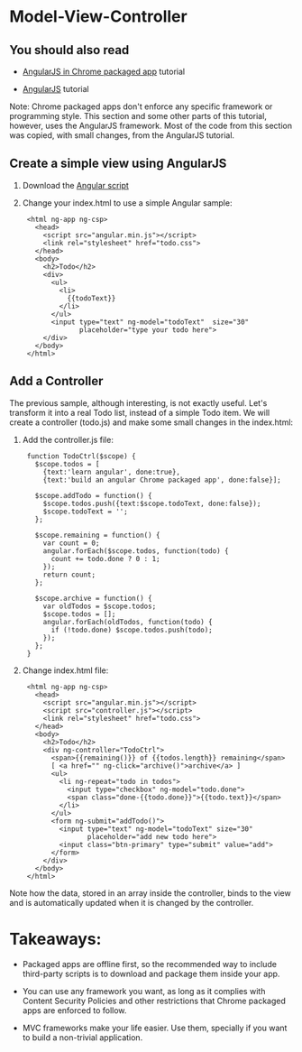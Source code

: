 # Model-View-Controller

## You should also read

* [AngularJS in Chrome packaged app](http://developer.chrome.com/apps/angular_framework.html) tutorial

* [AngularJS](http://angularjs.org/) tutorial

Note: Chrome packaged apps don't enforce any specific framework or programming style. This section and some other parts of this tutorial, however, uses the AngularJS framework. Most of the code from this section was copied, with small changes, from the AngularJS tutorial. 

## Create a simple view using AngularJS

1. Download the [Angular script](http://ajax.googleapis.com/ajax/libs/angularjs/1.0.2/angular.min.js)

1. Change your index.html to use a simple Angular sample:
        
        <html ng-app ng-csp>
          <head>
            <script src="angular.min.js"></script>
            <link rel="stylesheet" href="todo.css">
          </head>
          <body>
            <h2>Todo</h2>
            <div>
              <ul>
                <li>
                  {{todoText}}
                </li>
              </ul>
              <input type="text" ng-model="todoText"  size="30"
                     placeholder="type your todo here">
            </div>
          </body>
        </html>


## Add a Controller

The previous sample, although interesting, is not exactly useful. Let's transform it into a real Todo list, instead of a simple Todo item. We will create a controller (todo.js) and make some small changes in the index.html:

1. Add the controller.js file:

        function TodoCtrl($scope) {
          $scope.todos = [
            {text:'learn angular', done:true},
            {text:'build an angular Chrome packaged app', done:false}];
         
          $scope.addTodo = function() {
            $scope.todos.push({text:$scope.todoText, done:false});
            $scope.todoText = '';
          };
         
          $scope.remaining = function() {
            var count = 0;
            angular.forEach($scope.todos, function(todo) {
              count += todo.done ? 0 : 1;
            });
            return count;
          };
         
          $scope.archive = function() {
            var oldTodos = $scope.todos;
            $scope.todos = [];
            angular.forEach(oldTodos, function(todo) {
              if (!todo.done) $scope.todos.push(todo);
            });
          };
        }

1. Change index.html file:

        <html ng-app ng-csp>
          <head>
            <script src="angular.min.js"></script>
            <script src="controller.js"></script>
            <link rel="stylesheet" href="todo.css">
          </head>
          <body>
            <h2>Todo</h2>
            <div ng-controller="TodoCtrl">
              <span>{{remaining()}} of {{todos.length}} remaining</span>
              [ <a href="" ng-click="archive()">archive</a> ]
              <ul>
                <li ng-repeat="todo in todos">
                  <input type="checkbox" ng-model="todo.done">
                  <span class="done-{{todo.done}}">{{todo.text}}</span>
                </li>
              </ul>
              <form ng-submit="addTodo()">
                <input type="text" ng-model="todoText" size="30"
                       placeholder="add new todo here">
                <input class="btn-primary" type="submit" value="add">
              </form>
            </div>
          </body>
        </html>

Note how the data, stored in an array inside the controller, binds to the view and is automatically updated when it is changed by the controller.

# Takeaways: 

* Packaged apps are offline first, so the recommended way to include third-party scripts is to download and package them inside your app.

* You can use any framework you want, as long as it complies with Content Security Policies and other restrictions that Chrome packaged apps are enforced to follow.

* MVC frameworks make your life easier. Use them, specially if you want to build a non-trivial application.

